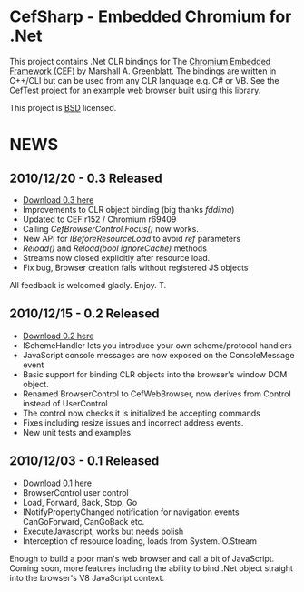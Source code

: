 CefSharp - Embedded Chromium for .Net
=====================================

This project contains .Net CLR bindings for The [Chromium Embedded Framework (CEF)](http://code.google.com/p/chromiumembedded/ "Google Code") by Marshall A. Greenblatt.  The bindings are written in C++/CLI but can be used from any CLR language e.g. C# or VB.  See the CefTest project for an example web browser built using this library.

This project is [BSD](http://www.opensource.org/licenses/bsd-license.php "BSD License") licensed.

NEWS
====

2010/12/20 - 0.3 Released
-------------------------
- [Download 0.3 here](https://github.com/downloads/chillitom/CefSharp/CefSharp-0.3.7z "src, bins and examples")
- Improvements to CLR object binding (big thanks _fddima_)
- Updated to CEF r152 / Chromium r69409
- Calling _CefBrowserControl.Focus()_ now works.
- New API for _IBeforeResourceLoad_ to avoid _ref_ parameters
- _Reload()_ and _Reload(bool ignoreCache)_ methods
- Streams now closed explicitly after resource load.
- Fix bug, Browser creation fails without registered JS objects

All feedback is welcomed gladly. Enjoy. T.

2010/12/15 - 0.2 Released
-------------------------
- [Download 0.2 here](https://github.com/downloads/chillitom/CefSharp/CefSharp-0.2.7z "src, bins and examples")
- ISchemeHandler lets you introduce your own scheme/protocol handlers
- JavaScript console messages are now exposed on the ConsoleMessage event
- Basic support for binding CLR objects into the browser's window DOM object.
- Renamed BrowserControl to CefWebBrowser, now derives from Control instead of UserControl
- The control now checks it is initialized be accepting commands
- Fixes including resize issues and incorrect address events.
- New unit tests and examples.

2010/12/03 - 0.1 Released 
-------------------------
- [Download 0.1 here](https://github.com/downloads/chillitom/CefSharp/CefSharp-0.1.7z "src, bins and examples")
- BrowserControl user control
- Load, Forward, Back, Stop, Go
- INotifyPropertyChanged notification for navigation events CanGoForward, CanGoBack etc.
- ExecuteJavascript, works but needs polish
- Interception of resource loading, loads from System.IO.Stream

Enough to build a poor man's web browser and call a bit of JavaScript. Coming soon, more features including the ability to bind .Net object straight into the browser's V8 JavaScript context.
			




